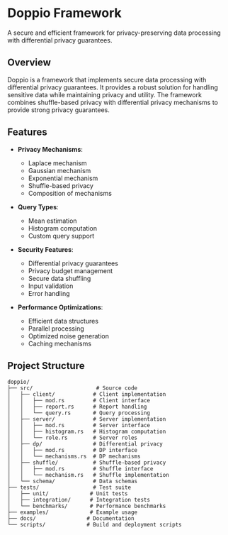 # Doppio Framework

A secure and efficient framework for privacy-preserving data processing with differential privacy guarantees.

## Overview

Doppio is a framework that implements secure data processing with differential privacy guarantees. It provides a robust solution for handling sensitive data while maintaining privacy and utility. The framework combines shuffle-based privacy with differential privacy mechanisms to provide strong privacy guarantees.

## Features

- **Privacy Mechanisms**:
  - Laplace mechanism
  - Gaussian mechanism
  - Exponential mechanism
  - Shuffle-based privacy
  - Composition of mechanisms

- **Query Types**:
  - Mean estimation
  - Histogram computation
  - Custom query support

- **Security Features**:
  - Differential privacy guarantees
  - Privacy budget management
  - Secure data shuffling
  - Input validation
  - Error handling

- **Performance Optimizations**:
  - Efficient data structures
  - Parallel processing
  - Optimized noise generation
  - Caching mechanisms

## Project Structure

```
doppio/
├── src/                    # Source code
│   ├── client/            # Client implementation
│   │   ├── mod.rs         # Client interface
│   │   ├── report.rs      # Report handling
│   │   └── query.rs       # Query processing
│   ├── server/            # Server implementation
│   │   ├── mod.rs         # Server interface
│   │   ├── histogram.rs   # Histogram computation
│   │   └── role.rs        # Server roles
│   ├── dp/                # Differential privacy
│   │   ├── mod.rs         # DP interface
│   │   └── mechanisms.rs  # DP mechanisms
│   ├── shuffle/           # Shuffle-based privacy
│   │   ├── mod.rs         # Shuffle interface
│   │   └── mechanism.rs   # Shuffle implementation
│   └── schema/            # Data schemas
├── tests/                 # Test suite
│   ├── unit/             # Unit tests
│   ├── integration/      # Integration tests
│   └── benchmarks/       # Performance benchmarks
├── examples/             # Example usage
├── docs/                # Documentation
└── scripts/             # Build and deployment scripts
```